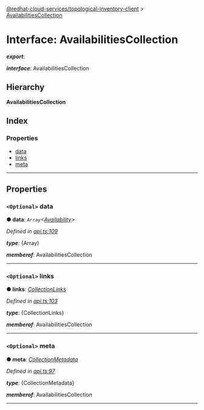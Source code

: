 [@redhat-cloud-services/topological-inventory-client](../README.md) > [AvailabilitiesCollection](../interfaces/availabilitiescollection.md)

# Interface: AvailabilitiesCollection

*__export__*: 

*__interface__*: AvailabilitiesCollection

## Hierarchy

**AvailabilitiesCollection**

## Index

### Properties

* [data](availabilitiescollection.md#data)
* [links](availabilitiescollection.md#links)
* [meta](availabilitiescollection.md#meta)

---

## Properties

<a id="data"></a>

### `<Optional>` data

**● data**: *`Array`<[Availability](availability.md)>*

*Defined in [api.ts:109](https://github.com/RedHatInsights/javascript-clients/blob/master/packages/topological-inventory/api.ts#L109)*

*__type__*: {Array}

*__memberof__*: AvailabilitiesCollection

___
<a id="links"></a>

### `<Optional>` links

**● links**: *[CollectionLinks](collectionlinks.md)*

*Defined in [api.ts:103](https://github.com/RedHatInsights/javascript-clients/blob/master/packages/topological-inventory/api.ts#L103)*

*__type__*: {CollectionLinks}

*__memberof__*: AvailabilitiesCollection

___
<a id="meta"></a>

### `<Optional>` meta

**● meta**: *[CollectionMetadata](collectionmetadata.md)*

*Defined in [api.ts:97](https://github.com/RedHatInsights/javascript-clients/blob/master/packages/topological-inventory/api.ts#L97)*

*__type__*: {CollectionMetadata}

*__memberof__*: AvailabilitiesCollection

___

